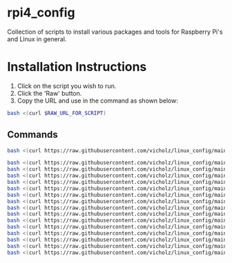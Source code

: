 # rpi4_config

Collection of scripts to install various packages and tools for Raspberry Pi's and Linux in general.

# Installation Instructions
1. Click on the script you wish to run.
1. Click the 'Raw' button.
1. Copy the URL and use in the command as shown below:
```bash
bash <(curl $RAW_URL_FOR_SCRIPT)
```
## Commands
```bash
bash <(curl https://raw.githubusercontent.com/vicholz/linux_config/main/bootstrap.sh)
```

```bash
bash <(curl https://raw.githubusercontent.com/vicholz/linux_config/main/install_utils.sh)
bash <(curl https://raw.githubusercontent.com/vicholz/linux_config/main/install_build_tools.sh)
bash <(curl https://raw.githubusercontent.com/vicholz/linux_config/main/install_scans.sh)
bash <(curl https://raw.githubusercontent.com/vicholz/linux_config/main/install_media.sh)
bash <(curl https://raw.githubusercontent.com/vicholz/linux_config/main/install_jenkins.sh)
bash <(curl https://raw.githubusercontent.com/vicholz/linux_config/main/install_cups.sh)
bash <(curl https://raw.githubusercontent.com/vicholz/linux_config/main/install_rtmp_restreamer.sh)
bash <(curl https://raw.githubusercontent.com/vicholz/linux_config/main/install_nginx_config_monitor.sh)
bash <(curl https://raw.githubusercontent.com/vicholz/linux_config/main/install_nginx_conf_samba.sh)
bash <(curl https://raw.githubusercontent.com/vicholz/linux_config/main/install_docker.sh)
bash <(curl https://raw.githubusercontent.com/vicholz/linux_config/main/install_ha.sh)
bash <(curl https://raw.githubusercontent.com/vicholz/linux_config/main/install_vs_code.sh)
bash <(curl https://raw.githubusercontent.com/vicholz/linux_config/main/install_woltool.sh)
bash <(curl https://raw.githubusercontent.com/vicholz/linux_config/main/install_deskpi_pro_fan_control.sh)
bash <(curl https://raw.githubusercontent.com/vicholz/linux_config/main/install_argon_one_service.sh)
```
